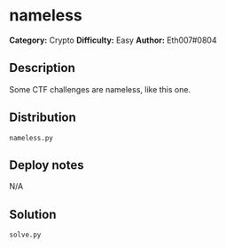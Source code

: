# nameless
**Category:** Crypto
**Difficulty:** Easy
**Author:** Eth007#0804

## Description

Some CTF challenges are nameless, like this one.

## Distribution

`nameless.py`

## Deploy notes

N/A

## Solution

`solve.py`
